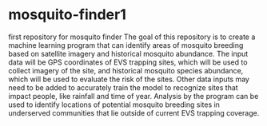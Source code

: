 # mosquito-finder1
first repository for mosquito finder
The goal of this repository is to create a machine learning program that can identify areas of mosquito breeding based on satellite imagery and historical mosquito abundance. The input data will be GPS coordinates of EVS trapping sites, which will be used to collect imagery of the site, and historical mosquito species abundance, which will be used to evaluate the risk of the sites. Other data inputs may need to be added to accurately train the model to recognize sites that impact people, like rainfall and time of year. Analysis by the program can be used to identify locations of potential mosquito breeding sites in underserved communities that lie outside of current EVS trapping coverage.
